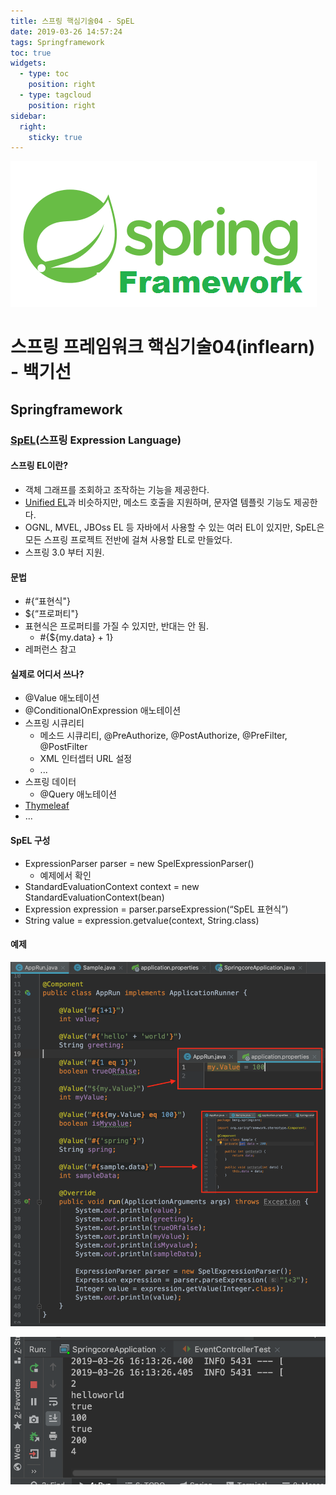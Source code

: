 ```yaml
---
title: 스프링 핵심기술04 - SpEL
date: 2019-03-26 14:57:24
tags: Springframework
toc: true
widgets:
  - type: toc
    position: right
  - type: tagcloud
    position: right
sidebar:
  right:
    sticky: true
---
```

![springf](/images/springframwork-logo.png)
# 스프링 프레임워크 핵심기술04(inflearn) - 백기선 
## Springframework
<!-- more -->
### [SpEL](https://docs.spring.io/spring/docs/current/spring-framework-reference/core.html#expressions)(스프링 Expression Language)

#### 스프링 EL이란?
- 객체 그래프를 조회하고 조작하는 기능을 제공한다.
- [Unified EL](https://docs.oracle.com/javaee/5/tutorial/doc/bnahq.html)과 비슷하지만, 메소드 호출을 지원하며, 문자열 템플릿 기능도 제공한다.
- OGNL, MVEL, JBOss EL 등 자바에서 사용할 수 있는 여러 EL이 있지만, SpEL은 모든 스프링 프로젝트 전반에 걸쳐 사용할 EL로 만들었다.
- 스프링 3.0 부터 지원.

#### 문법
- \#{“표현식"}
- ${“프로퍼티"}
- 표현식은 프로퍼티를 가질 수 있지만, 반대는 안 됨.
    - \#{${my.data} + 1}
- 레퍼런스 참고

#### 실제로 어디서 쓰나?
- @Value 애노테이션
- @ConditionalOnExpression 애노테이션
- 스프링 시큐리티
    - 메소드 시큐리티, @PreAuthorize, @PostAuthorize, @PreFilter, @PostFilter
    - XML 인터셉터 URL 설정
    - ...
- 스프링 데이터
    - @Query 애노테이션
- [Thymeleaf](https://blog.outsider.ne.kr/997)
- ...

#### SpEL 구성
- ExpressionParser parser = new SpelExpressionParser()
    - 예제에서 확인
- StandardEvaluationContext context = new StandardEvaluationContext(bean)
- Expression expression = parser.parseExpression(“SpEL 표현식”)
- String value = expression.getvalue(context, String.class)

#### 예제
![springcore](/images/springc/springcore04-01.png)

![springcore](/images/springc/springcore04-02.png)
<br>